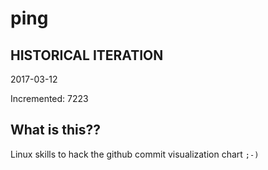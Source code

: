 # ping

## HISTORICAL ITERATION
2017-03-12

Incremented: 7223

## What is this?? 
Linux skills to hack the github commit visualization chart `;-)`
